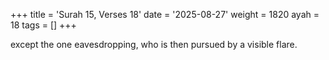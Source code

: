 +++
title = 'Surah 15, Verses 18'
date = '2025-08-27'
weight = 1820
ayah = 18
tags = []
+++

except the one eavesdropping, who is then pursued by a visible flare.